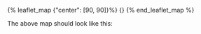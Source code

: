 {% leaflet_map {"center": [90, 90]}%}
    {}
{% end_leaflet_map %}

The above map should look like this:
